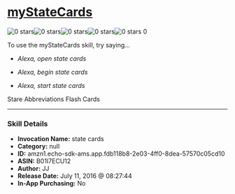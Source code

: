 # [myStateCards](http://alexa.amazon.com/#skills/amzn1.echo-sdk-ams.app.fdb118b8-2e03-4ff0-8dea-57570c05cd10)
![0 stars](../../images/ic_star_border_black_18dp_1x.png)![0 stars](../../images/ic_star_border_black_18dp_1x.png)![0 stars](../../images/ic_star_border_black_18dp_1x.png)![0 stars](../../images/ic_star_border_black_18dp_1x.png)![0 stars](../../images/ic_star_border_black_18dp_1x.png) 0

To use the myStateCards skill, try saying...

* *Alexa, open state cards*

* *Alexa, begin state cards*

* *Alexa, start state cards*

Stare Abbreviations Flash Cards

***

### Skill Details

* **Invocation Name:** state cards
* **Category:** null
* **ID:** amzn1.echo-sdk-ams.app.fdb118b8-2e03-4ff0-8dea-57570c05cd10
* **ASIN:** B01I7ECU12
* **Author:** JJ
* **Release Date:** July 11, 2016 @ 08:27:44
* **In-App Purchasing:** No
